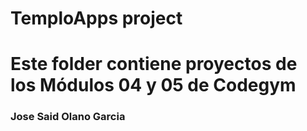 # TemploApps project

# Este folder contiene proyectos de los Módulos 04 y 05 de Codegym


### Jose Said Olano Garcia

